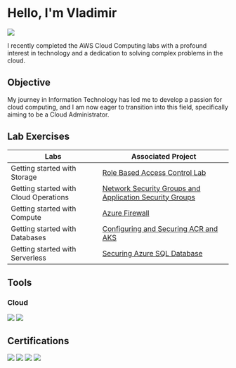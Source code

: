 # Hello, I'm Vladimir
<a href="[https://www.linkedin.com/in/vladimirclifton/]"><img src="https://img.shields.io/badge/-LinkedIn-0072b1?&style=for-the-badge&logo=linkedin&logoColor=white" /></a>

I recently completed the AWS Cloud Computing labs with a profound interest in technology and a dedication to solving complex problems in the cloud.

## Objective
My journey in Information Technology has led me to develop a passion for cloud computing, and I am now eager to transition into this field, specifically aiming to be a Cloud Administrator.

## Lab Exercises
| Labs                                        | Associated Project         |
|-----------------------------------------------|----------------------------|
| Getting started with Storage          | <a href="Role-Based Access Control">Role Based Access Control Lab</a>|
| Getting started with Cloud Operations         | <a href="Network Security Groups and Application Security Groups">Network Security Groups and Application Security Groups</a>|
| Getting started with Compute         | <a href="Azure Firewall">Azure Firewall</a>|
| Getting started with Databases     | <a href="Configuring and Securing ACR and AKS">Configuring and Securing ACR and AKS</a>|
| Getting started with Serverless                  | <a href="Securing Azure SQL Database">Securing Azure SQL Database </a>|

## Tools
### Cloud
<div>
    <img src="https://img.shields.io/badge/-AWS_Cloud_Practitioner_Essentials -FF0000?&style=for-the-badge&logo=Amazon&logoColor=black" />
<img src="https://img.shields.io/badge/-Microsoft_Azure_Fundamentals -FF0000?&style=for-the-badge&logo=Microsoft&logoColor=blue" />   
</div>

## Certifications
<div>
<img src="https://img.shields.io/badge/-Cybersecurity_Boot_Camp-007ACC?&style=for-the-badge&logo=ZTM_Academy&logoColor=white" />
<img src="https://img.shields.io/badge/-Google_Data_Analytics-FF0000?&style=for-the-badge&logo=Google&logoColor=white" />
<img src="https://img.shields.io/badge/-AWS_Cloud_Practitioner_Essentials -FF0000?&style=for-the-badge&logo=Amazon&logoColor=black" />
<img src="https://img.shields.io/badge/-Microsoft_Azure_Fundamentals -FF0000?&style=for-the-badge&logo=Microsoft&logoColor=blue" />  
</div>
